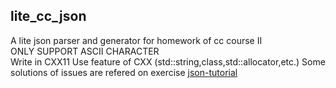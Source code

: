 ## lite_cc_json

A lite json parser and generator for homework of cc course II  
ONLY SUPPORT ASCII CHARACTER  
Write in CXX11
Use feature of CXX (std::string,class,std::allocator,etc.)
Some solutions of issues are refered on exercise [json-tutorial](https://github.com/miloyip/json-tutorial) 
